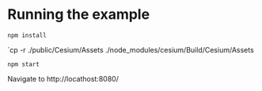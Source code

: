 # Running the example

`npm install`

`cp -r ./public/Cesium/Assets ./node_modules/cesium/Build/Cesium/Assets

`npm start`

Navigate to http://locathost:8080/
